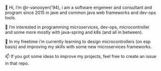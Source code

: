 👋 Hi, I’m @r-vanooyen('94), i am a software engeneer and consultant and program since 2015 in jave and common java web frameworks and dev-ops tools.

👀 I’m interested in programming microservices, dev-ops, microcontroller and some more mostly with java-spring and k8s (and all in between).

🌱 In my freetime i’m currently learning to design microcontrollers (on esp basis) and improving my skills with some new microservices frameworks.

📫 If you got some ideas to improve my projects, feel free to create an issue in that repo.
